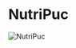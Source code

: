 # NutriPuc


![NutriPuc](https://user-images.githubusercontent.com/107443453/204660461-d4bc7f6c-823a-48a4-8b14-37e1ab38bbc5.png)
